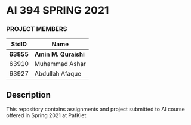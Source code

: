 # AI 394 SPRING 2021 #
### PROJECT MEMBERS ###
StdID | Name
------------ | -------------
**63855** | **Amin M. Quraishi** <!--this is the group leader in bold-->
63910 | Muhammad Ashar
63927 | Abdullah Afaque
<!-- Replace name and student ids with acutally group member names and ids-->


## Description ## 
This repository contains assignments and project submitted to AI course offered in Spring 2021 at PafKiet
